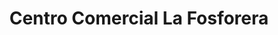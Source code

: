 ---
title: "Centro Comercial La Fosforera"
url: /san-francisco/centro-comercial-la-fosforera/
shop: centro comercial
---
